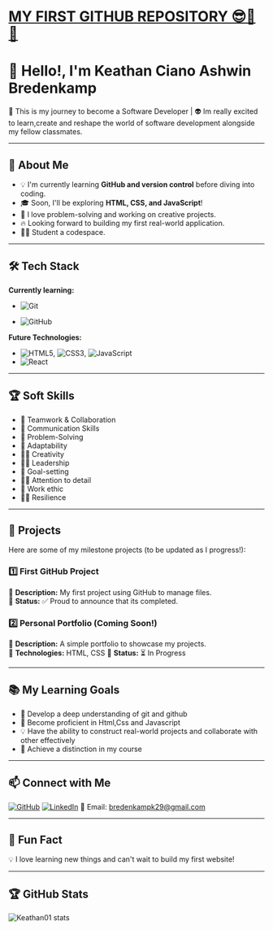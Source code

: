 # <u>MY FIRST GITHUB REPOSITORY 😎🥳🥳</u>

# 🙌 Hello!, I'm Keathan Ciano Ashwin Bredenkamp

🌴 This is my journey to become a Software Developer | 👽 Im really excited to learn,create and reshape the world of software development alongside my fellow classmates.

---

## 🎯 About Me

- 💡 I'm currently learning **GitHub and version control** before diving into coding.
- 🎓 Soon, I'll be exploring **HTML, CSS, and JavaScript**!
- 🤖 I love problem-solving and working on creative projects.
- 🔥 Looking forward to building my first real-world application.
- 👨‍🎓 Student a codespace.

---

## 🛠️ Tech Stack

**Currently learning:**

- ![Git](https://img.shields.io/badge/-Git-F05032?style=flat&logo=git&logoColor=white)

- ![GitHub](https://img.shields.io/badge/-GitHub-181717?style=flat-circle&logo=github)

**Future Technologies:**

- ![HTML5](https://img.shields.io/badge/-HTML5-black?style=flat-circle&logo=html5&logoColor=white), ![CSS3](https://img.shields.io/badge/-CSS3-black?style=flat-circle&logo=css3), ![JavaScript](https://img.shields.io/badge/-JavaScript-black?style=flat-circle&logo=javascript)
- ![React](https://img.shields.io/badge/-React-black?style=flat-circle&logo=react)

---

## 🏆 Soft Skills

- 🤝 Teamwork & Collaboration
- 📢 Communication Skills
- 🎯 Problem-Solving
- 🚀 Adaptability
- 👨‍🎨 Creativity
- 🦸‍♂️ Leadership
- 🥇 Goal-setting
- 🕵️‍♂️ Attention to detail
- 🤖 Work ethic
- 🧗‍♂️ Resilience


---

## 📌 Projects

Here are some of my milestone projects (to be updated as I progress!):

### **1️⃣ First GitHub Project**

🔹 **Description:** My first project using GitHub to manage files.  
🔹 **Status:** ✅ Proud to announce that its completed.

### **2️⃣ Personal Portfolio** (Coming Soon!)

🔹 **Description:** A simple portfolio to showcase my projects.  
🔹 **Technologies:** HTML, CSS
🔹 **Status:** ⏳ In Progress

---

## 📚 My Learning Goals

- 🚀 Develop a deep understanding of git and github
- 🎨 Become proficient in Html,Css and Javascript
- 💡 Have the ability to construct real-world projects and collaborate with other effectively
- 👑 Achieve a distinction in my course


---

## 📫 Connect with Me

[![GitHub](https://img.shields.io/badge/-GitHub-181717?style=flat&logo=github&logoColor=white)](https://github.com/Keathan01?tab=repositories)
[![LinkedIn](https://img.shields.io/badge/-LinkedIn-blue?style=flat&logo=linkedin&logoColor=white)](https://www.linkedin.com/in/keathan-bredenkamp-09a04928a/)
📧 Email: [bredenkampk29@gmail.com](Keathan:bredenkampk29@gmail.com)

---

## 🚀 Fun Fact

💡 I love learning new things and can't wait to build my first website!

---

## 🏆 GitHub Stats

![Keathan01 stats]()
